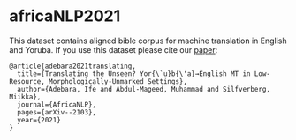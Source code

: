 # africaNLP2021

This dataset contains aligned bible corpus for machine translation in English and Yoruba. If you use this dataset please cite our [paper](https://arxiv.org/pdf/2103.04225.pdf):

```
@article{adebara2021translating,
  title={Translating the Unseen? Yor{\`u}b{\'a}→English MT in Low-Resource, Morphologically-Unmarked Settings},
  author={Adebara, Ife and Abdul-Mageed, Muhammad and Silfverberg, Miikka},
  journal={AfricaNLP},
  pages={arXiv--2103},
  year={2021}
}
```
